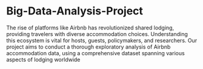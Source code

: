 # Big-Data-Analysis-Project

The rise of platforms like Airbnb has revolutionized shared lodging, providing travelers
with diverse accommodation choices. Understanding this ecosystem is vital for hosts,
guests, policymakers, and researchers. Our project aims to conduct a thorough
exploratory analysis of Airbnb accommodation data, using a comprehensive dataset
spanning various aspects of lodging worldwide
